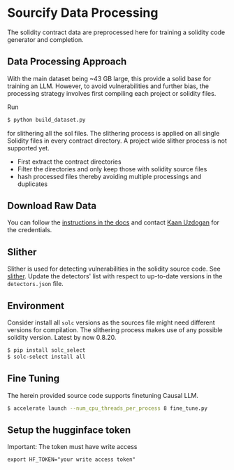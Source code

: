 # Sourcify Data Processing

The solidity contract data are preprocessed here for training a solidity code generator and completion. 

## Data Processing Approach
With the main dataset being ~43 GB large, this provide a solid base for training an LLM. However, to avoid vulnerabilities and further bias, the processing strategy involves first compiling each project or solidity files.

Run
```bash 
$ python build_dataset.py
```
for slithering all the sol files. The slithering process is applied on all single Solidity files in every contract directory. A project wide slither process is not supported yet. 

- First extract the contract directories
- Filter the directories and only keep those with solidity source files
- hash processed files thereby avoiding multiple processings and duplicates

## Download Raw Data
You can follow the [instructions in the docs](https://docs.sourcify.dev/docs/repository/#s3-bucket) and contact [Kaan Uzdogan](mailto:kaan.uzdogan@ethereum.org) for the credentials.

## Slither 
Slither is used for detecting vulnerabilities in the solidity source code. See [slither](https://github.com/crytic/slither#api-documentation). Update the detectors' list with respect to up-to-date versions in the ```detectors.json``` file.

## Environment
Consider install all ```solc``` versions as the sources file might need different versions for compilation. The slithering process makes use of any possible solidity version. Latest by now 0.8.20.
```bash
$ pip install solc_select
$ solc-select install all 
```

## Fine Tuning
The herein provided source code supports finetuning Causal LLM. 
```bash 
$ accelerate launch --num_cpu_threads_per_process 8 fine_tune.py
```

## Setup the hugginface token 
Important: The token must have write access
``` 
export HF_TOKEN="your write access token"
```